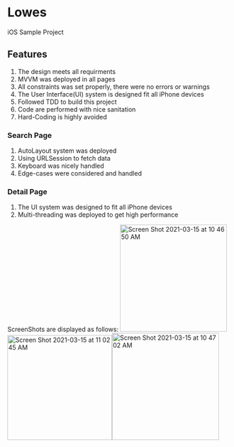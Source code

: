 # Lowes
iOS Sample Project

## Features
1. The design meets all requirments
2. MVVM was deployed in all pages
3. All constraints was set properly, there were no errors or warnings
4. The User Interface(UI) system is designed fit all iPhone devices 
5. Followed TDD to build this project
6. Code are performed with nice sanitation
7. Hard-Coding is highly avoided

### Search Page
1. AutoLayout system was deployed
2. Using URLSession to fetch data
3. Keyboard was nicely handled
4. Edge-cases were considered and handled

### Detail Page
1. The UI system was designed to fit all iPhone devices
2. Multi-threading was deployed to get high performance 


ScreenShots are displayed as follows:
<img width="241" alt="Screen Shot 2021-03-15 at 10 46 50 AM" src="https://user-images.githubusercontent.com/63318597/111172402-2c439e80-857c-11eb-9897-ef25fadc3440.png"><img width="236" alt="Screen Shot 2021-03-15 at 11 02 45 AM" src="https://user-images.githubusercontent.com/63318597/111174705-061efe00-857e-11eb-862e-c849fab89e93.png"><img width="241" alt="Screen Shot 2021-03-15 at 10 47 02 AM" src="https://user-images.githubusercontent.com/63318597/111172404-2cdc3500-857c-11eb-8873-32a5e15a52b0.png">


